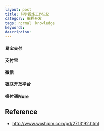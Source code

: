 ```yaml
---
layout: post
title: 科学锻炼工作记忆
category: 编程开发
tags: normal　knowledge
keywords: 
description: 
---
```


#### 易宝支付

#### 支付宝

#### 微信

#### 银联开放平台

#### 盛付通[More](http://open.shengpay.com/bin/view/%E5%95%86%E6%88%B7%E6%8E%A5%E5%85%A5%E6%B5%81%E7%A8%8B/1/)



## Reference

* <http://www.woshipm.com/pd/2713192.html>
